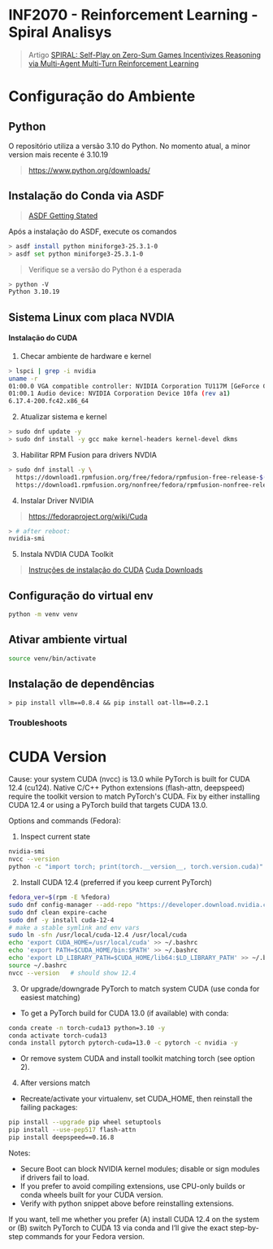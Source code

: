# INF2070 - Reinforcement Learning - Spiral Analisys

> Artigo [SPIRAL: Self-Play on Zero-Sum Games Incentivizes Reasoning
via Multi-Agent Multi-Turn Reinforcement Learning](https://arxiv.org/pdf/2506.24119)

# Configuração do Ambiente

## Python

O repositório utiliza a versão 3.10 do Python. No momento atual, a minor version mais recente é 3.10.19

> <https://www.python.org/downloads/>

## Instalação do Conda via ASDF

> [ASDF Getting Stated](https://asdf-vm.com/pt-br/guide/getting-started.html)

Após a instalação do ASDF, execute os comandos

```bash
> asdf install python miniforge3-25.3.1-0
> asdf set python miniforge3-25.3.1-0
```

> Verifique se a versão do Python é a esperada

```bash
> python -V
Python 3.10.19
```

## Sistema Linux com placa NVDIA

#### Instalação do CUDA

1. Checar ambiente de hardware e kernel

```bash
> lspci | grep -i nvidia
uname -r 
01:00.0 VGA compatible controller: NVIDIA Corporation TU117M [GeForce GTX 1650 Mobile / Max-Q] (rev a1)
01:00.1 Audio device: NVIDIA Corporation Device 10fa (rev a1)
6.17.4-200.fc42.x86_64
```

2. Atualizar sistema e kernel

```bash
> sudo dnf update -y
> sudo dnf install -y gcc make kernel-headers kernel-devel dkms
``` 

3. Habilitar RPM Fusion para drivers NVDIA


```bash
> sudo dnf install -y \
  https://download1.rpmfusion.org/free/fedora/rpmfusion-free-release-$(rpm -E %fedora).noarch.rpm \ 
  https://download1.rpmfusion.org/nonfree/fedora/rpmfusion-nonfree-release-$(rpm -E %fedora).noarch.rpm  
```

4. Instalar Driver NVIDIA

> <https://fedoraproject.org/wiki/Cuda>

```bash
> # after reboot:
nvidia-smi
```

5. Instala NVDIA CUDA Toolkit
> [Instruções de instalação do CUDA](https://docs.nvidia.com/cuda/cuda-installation-guide-linux/index.html#fedora)
>[Cuda Downloads](https://developer.nvidia.com/cuda-downloads?target_os=Linux&target_arch=x86_64&Distribution=Fedora&target_version=42&target_type=rpm_network)


## Configuração do virtual env

```bash
python -m venv venv
```

## Ativar ambiente virtual

```bash
source venv/bin/activate
``` 

## Instalação de dependências

```
> pip install vllm==0.8.4 && pip install oat-llm==0.2.1
``` 

### Troubleshoots

# CUDA Version

Cause: your system CUDA (nvcc) is 13.0 while PyTorch is built for CUDA 12.4 (cu124). Native C/C++ Python extensions (flash-attn, deepspeed) require the toolkit version to match PyTorch's CUDA. Fix by either installing CUDA 12.4 or using a PyTorch build that targets CUDA 13.0.

Options and commands (Fedora):

1) Inspect current state
```bash
nvidia-smi
nvcc --version
python -c "import torch; print(torch.__version__, torch.version.cuda)"
```

2) Install CUDA 12.4 (preferred if you keep current PyTorch)
```bash
fedora_ver=$(rpm -E %fedora)
sudo dnf config-manager --add-repo "https://developer.download.nvidia.com/compute/cuda/repos/fedora${fedora_ver}/x86_64/cuda-fedora${fedora_ver}.repo"
sudo dnf clean expire-cache
sudo dnf -y install cuda-12-4
# make a stable symlink and env vars
sudo ln -sfn /usr/local/cuda-12.4 /usr/local/cuda
echo 'export CUDA_HOME=/usr/local/cuda' >> ~/.bashrc
echo 'export PATH=$CUDA_HOME/bin:$PATH' >> ~/.bashrc
echo 'export LD_LIBRARY_PATH=$CUDA_HOME/lib64:$LD_LIBRARY_PATH' >> ~/.bashrc
source ~/.bashrc
nvcc --version   # should show 12.4
```

3) Or upgrade/downgrade PyTorch to match system CUDA (use conda for easiest matching)
- To get a PyTorch build for CUDA 13.0 (if available) with conda:
```bash
conda create -n torch-cuda13 python=3.10 -y
conda activate torch-cuda13
conda install pytorch pytorch-cuda=13.0 -c pytorch -c nvidia -y
```
- Or remove system CUDA and install toolkit matching torch (see option 2).

4) After versions match
- Recreate/activate your virtualenv, set CUDA_HOME, then reinstall the failing packages:
```bash
pip install --upgrade pip wheel setuptools
pip install --use-pep517 flash-attn
pip install deepspeed==0.16.8
```

Notes:
- Secure Boot can block NVIDIA kernel modules; disable or sign modules if drivers fail to load.
- If you prefer to avoid compiling extensions, use CPU-only builds or conda wheels built for your CUDA version.
- Verify with python snippet above before reinstalling extensions.

If you want, tell me whether you prefer (A) install CUDA 12.4 on the system or (B) switch PyTorch to CUDA 13 via conda and I’ll give the exact step-by-step commands for your Fedora version.